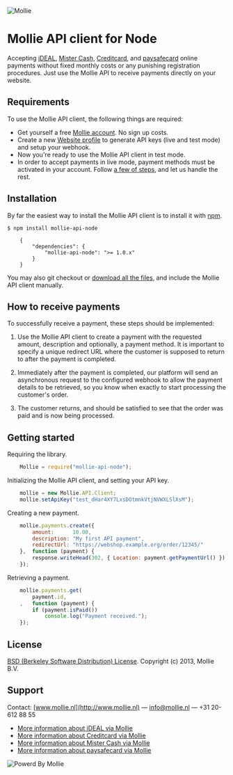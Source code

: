 ![Mollie](http://www.mollie.nl/files/Mollie-Logo-Style-Small.png)

# Mollie API client for Node #

Accepting [iDEAL](https://www.mollie.nl/betaaldiensten/ideal/), [Mister Cash](https://www.mollie.nl/betaaldiensten/mistercash/), [Creditcard](https://www.mollie.nl/betaaldiensten/creditcard/), and [paysafecard](https://www.mollie.nl/betaaldiensten/paysafecard/) online payments without fixed monthly costs or any punishing registration procedures. Just use the Mollie API to receive payments directly on your website.

## Requirements ##
To use the Mollie API client, the following things are required:

+ Get yourself a free [Mollie account](https://www.mollie.nl/aanmelden). No sign up costs.
+ Create a new [Website profile](https://www.mollie.nl/beheer/account/profielen/) to generate API keys (live and test mode) and setup your webhook.
+ Now you're ready to use the Mollie API client in test mode.
+ In order to accept payments in live mode, payment methods must be activated in your account. Follow [a few of steps](https://www.mollie.nl/beheer/diensten), and let us handle the rest.

## Installation ##

By far the easiest way to install the Mollie API client is to install it with [npm](https://npmjs.org/).

    $ npm install mollie-api-node

        {
            "dependencies": {
                "mollie-api-node": ">= 1.0.x"
            }
        }


You may also git checkout or [download all the files](https://github.com/mollie/mollie-api-node/archive/master.zip), and include the Mollie API client manually.

## How to receive payments ##

To successfully receive a payment, these steps should be implemented:

1. Use the Mollie API client to create a payment with the requested amount, description and optionally, a payment method. It is important to specify a unique redirect URL where the customer is supposed to return to after the payment is completed.

2. Immediately after the payment is completed, our platform will send an asynchronous request to the configured webhook to allow the payment details to be retrieved, so you know when exactly to start processing the customer's order.

3. The customer returns, and should be satisfied to see that the order was paid and is now being processed.

## Getting started ##

Requiring the library.

```javascript
    Mollie = require("mollie-api-node");
```

Initializing the Mollie API client, and setting your API key.

```javascript
    mollie = new Mollie.API.Client;
    mollie.setApiKey("test_dHar4XY7LxsDOtmnkVtjNVWXLSlXsM");
```

Creating a new payment.

```javascript
    mollie.payments.create({
        amount:      10.00,
        description: "My first API payment",
        redirectUrl: "https://webshop.example.org/order/12345/"
    },  function (payment) {
        response.writeHead(302, { Location: payment.getPaymentUrl() })
    });
```

Retrieving a payment.

```javascript
    mollie.payments.get(
        payment.id,
    ,   function (payment) {
        if (payment.isPaid())
            console.log("Payment received.");
    });
```


## License ##
[BSD (Berkeley Software Distribution) License](http://www.opensource.org/licenses/bsd-license.php).
Copyright (c) 2013, Mollie B.V.

## Support ##
Contact: [www.mollie.nl](http://www.mollie.nl) — info@mollie.nl — +31 20-612 88 55

+ [More information about iDEAL via Mollie](https://www.mollie.nl/betaaldiensten/ideal/)
+ [More information about Creditcard via Mollie](https://www.mollie.nl/betaaldiensten/creditcard/)
+ [More information about Mister Cash via Mollie](https://www.mollie.nl/betaaldiensten/mistercash/)
+ [More information about paysafecard via Mollie](https://www.mollie.nl/betaaldiensten/paysafecard/)

![Powerd By Mollie](http://www.mollie.nl/images/badge-betaling-medium.png)
